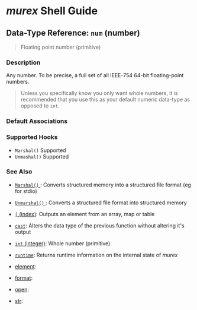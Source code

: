 # _murex_ Shell Guide

## Data-Type Reference: `num` (number)

> Floating point number (primitive)

### Description

Any number. To be precise, a full set of all IEEE-754 64-bit floating-point
numbers.

> Unless you specifically know you only want whole numbers, it is recommended
> that you use this as your default numeric data-type as opposed to `int`.



### Default Associations





### Supported Hooks

* `Marshal()`
    Supported
* `Unmashal()`
    Supported

### See Also

* [`Marshal()` ](../apis/marshal.md):
  Converts structured memory into a structured file format (eg for stdio)
* [`Unmarshal()` ](../apis/unmarshal.md):
  Converts a structured file format into structured memory
* [`[` (index)](../commands/index.md):
  Outputs an element from an array, map or table
* [`cast`](../commands/cast.md):
  Alters the data type of the previous function without altering it's output
* [`int` (integer)](../types/int.md):
  Whole number (primitive)
* [`runtime`](../commands/runtime.md):
  Returns runtime information on the internal state of _murex_
* [element](../commands/element.md):
  
* [format](../commands/format.md):
  
* [open](../commands/open.md):
  
* [str](../types/str.md):
  